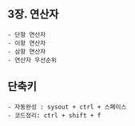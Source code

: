 ## 3장. 연산자

```
- 단항 연산자
- 이항 연산자
- 삼항 연산자
- 연산자 우선순위
```

## 단축키

```
- 자동완성 : sysout + ctrl + 스페이스
- 코드정리: ctrl + shift + f
```
